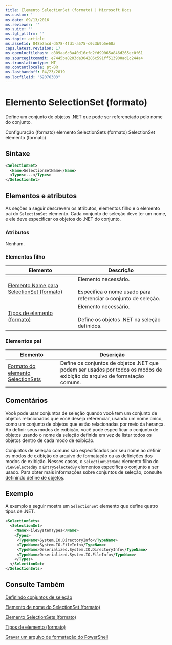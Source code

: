 ```yaml
---
title: Elemento SelectionSet (formato) | Microsoft Docs
ms.custom: ''
ms.date: 09/13/2016
ms.reviewer: ''
ms.suite: ''
ms.tgt_pltfrm: ''
ms.topic: article
ms.assetid: 848e7acd-d578-4fd1-a575-c0c3b9b5e68a
caps.latest.revision: 17
ms.openlocfilehash: c809aa6c3a40d16cfd2fd99065a846d265ec0f61
ms.sourcegitcommit: e7445ba8203da304286c591ff513900ad1c244a4
ms.translationtype: MT
ms.contentlocale: pt-BR
ms.lasthandoff: 04/23/2019
ms.locfileid: "62076303"
---
```

# <a name="selectionset-element-format"></a>Elemento SelectionSet (formato)

Define um conjunto de objetos .NET que pode ser referenciado pelo nome do conjunto.

Configuração (formato) elemento SelectionSets (formato) SelectionSet elemento (formato)

## <a name="syntax"></a>Sintaxe

```xml
<SelectionSet>
  <Name>SelectionSetName</Name>
  <Types>...</Types>
</SelectionSet>
```

## <a name="attributes-and-elements"></a>Elementos e atributos

As seções a seguir descrevem os atributos, elementos filho e o elemento pai do `SelectionSet` elemento. Cada conjunto de seleção deve ter um nome, e ele deve especificar os objetos do .NET do conjunto.

### <a name="attributes"></a>Atributos

Nenhum.

### <a name="child-elements"></a>Elementos filho

|Elemento|Descrição|
|-------------|-----------------|
|[Elemento Name para SelectionSet (formato)](./name-element-for-selectionset-format.md)|Elemento necessário.<br /><br /> Especifica o nome usado para referenciar o conjunto de seleção.|
|[Tipos de elemento (formato)](./types-element-for-selectionset-format.md)|Elemento necessário.<br /><br /> Define os objetos .NET na seleção definidos.|

### <a name="parent-elements"></a>Elementos pai

|Elemento|Descrição|
|-------------|-----------------|
|[Formato do elemento SelectionSets](./selectionsets-element-format.md)|Define os conjuntos de objetos .NET que podem ser usados por todos os modos de exibição do arquivo de formatação comuns.|

## <a name="remarks"></a>Comentários

Você pode usar conjuntos de seleção quando você tem um conjunto de objetos relacionados que você deseja referenciar, usando um nome único, como um conjunto de objetos que estão relacionadas por meio da herança. Ao definir seus modos de exibição, você pode especificar o conjunto de objetos usando o nome da seleção definida em vez de listar todos os objetos dentro de cada modo de exibição.

Conjuntos de seleção comuns são especificados por seu nome ao definir os modos de exibição do arquivo de formatação ou as definições dos modos de exibição. Nesses casos, o `SelectionSetName` elemento filho do `ViewSelectedBy` e `EntrySelectedBy` elementos especifica o conjunto a ser usado. Para obter mais informações sobre conjuntos de seleção, consulte [definindo define de objetos](./defining-selection-sets.md).

## <a name="example"></a>Exemplo

A exemplo a seguir mostra um `SelectionSet` elemento que define quatro tipos de .NET.

```xml
<SelectionSets>
  <SelectionSet>
    <Name>FileSystemTypes</Name>
    <Types>
     <TypeName>System.IO.DirectoryInfo</TypeName>
     <TypeName>System.IO.FileInfo</TypeName>
     <TypeName>Deserialized.System.IO.DirectoryInfo</TypeName>
     <TypeName>Deserialized.System.IO.FileInfo</TypeName>
    </Types>
  </SelectionSet>
</SelectionSets>
```

## <a name="see-also"></a>Consulte Também

[Definindo conjuntos de seleção](./defining-selection-sets.md)

[Elemento de nome do SelectionSet (formato)](./name-element-for-selectionset-format.md)

[Elemento SelectionSets (formato)](./selectionsets-element-format.md)

[Tipos de elemento (formato)](./types-element-for-selectionset-format.md)

[Gravar um arquivo de formatação do PowerShell](./writing-a-powershell-formatting-file.md)
